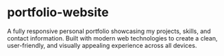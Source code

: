 # portfolio-website
A fully responsive personal portfolio showcasing my projects, skills, and contact information. Built with modern web technologies to create a clean, user-friendly, and visually appealing experience across all devices.
